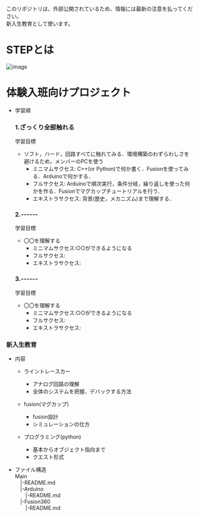 このリポジトリは、外部公開されているため、情報には最新の注意を払ってください。  
新入生教育として使います。
# STEPとは

![image](https://user-images.githubusercontent.com/68739954/115715618-478f9e00-a3b3-11eb-8ae3-b702702adc88.png)
# 体験入班向けプロジェクト
- 学習順  
  ### 1.ざっくり全部触れる
  学習目標
  - ソフト，ハード，回路すべてに触れてみる．環境構築のわずらわしさを避けるため，メンバーのPCを使う  
    - ミニマムサクセス:  C++(or Python)で何か書く．Fusionを使ってみる．Arduinoで何かする．
    - フルサクセス:  Arduinoで順次実行，条件分岐，繰り返しを使った何かを作る．Fusionでマグカップチュートリアルを行う．
    - エキストラサクセス:  背景(歴史，メカニズム)まで理解する．
  
  ### 2.------  
  学習目標
  - 〇〇を理解する  
    - ミニマムサクセス:○○ができるようになる  
    - フルサクセス:  
    - エキストラサクセス:  
  
  ### 3.------  
  学習目標
  - 〇〇を理解する  
    - ミニマムサクセス:○○ができるようになる  
    - フルサクセス:  
    - エキストラサクセス:  

### 新入生教育
- 内容
  - ライントレースカー
    - アナログ回路の理解
    - 全体のシステムを把握、デバックする方法
    
  - fusion(マグカップ)
    - fusion設計
    - シミュレーションの仕方     
  
  - プログラミング(python)
    - 基本からオブジェクト指向まで
    - クエスト形式
    
    
- ファイル構造  
Main  
  &emsp;|-README.md  
  &emsp;|-Arduino  
  &emsp;&emsp;|-README.md  
  &emsp;|-Fusion360  
  &emsp;&emsp;|-README.md  
